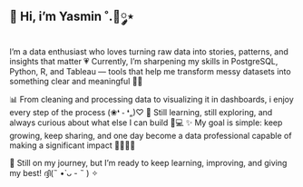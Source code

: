 ## 👋 Hi, i’m Yasmin ˚.🎀༘⋆

I’m a data enthusiast who loves turning raw data into stories, patterns, and insights that matter 💗
Currently, I’m sharpening my skills in PostgreSQL, Python, R, and Tableau — tools that help me transform messy datasets into something clear and meaningful 🫧✨

📊 From cleaning and processing data to visualizing it in dashboards, i enjoy every step of the process (❀❛ ֊ ❛„)♡
🌱 Still learning, still exploring, and always curious about what else I can build 🧐💻
✨ My goal is simple: keep growing, keep sharing, and one day become a data professional capable of making a significant impact 👩🏻‍💻🔥

💪 Still on my journey, but I’m ready to keep learning, improving, and giving my best! ദ്ദി(˵ •̀ ᴗ - ˵ ) ✧

<!---
Yasmnn/Yasmnn is a ✨ special ✨ repository because its `README.md` (this file) appears on your GitHub profile.
You can click the Preview link to take a look at your changes.
--->
